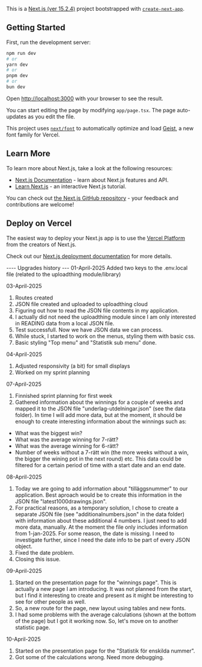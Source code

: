 This is a [Next.js (ver 15.2.4)](https://nextjs.org) project bootstrapped with [`create-next-app`](https://nextjs.org/docs/app/api-reference/cli/create-next-app).

## Getting Started

First, run the development server:

```bash
npm run dev
# or
yarn dev
# or
pnpm dev
# or
bun dev
```

Open [http://localhost:3000](http://localhost:3000) with your browser to see the result.

You can start editing the page by modifying `app/page.tsx`. The page auto-updates as you edit the file.

This project uses [`next/font`](https://nextjs.org/docs/app/building-your-application/optimizing/fonts) to automatically optimize and load [Geist](https://vercel.com/font), a new font family for Vercel.

## Learn More

To learn more about Next.js, take a look at the following resources:

- [Next.js Documentation](https://nextjs.org/docs) - learn about Next.js features and API.
- [Learn Next.js](https://nextjs.org/learn) - an interactive Next.js tutorial.

You can check out [the Next.js GitHub repository](https://github.com/vercel/next.js) - your feedback and contributions are welcome!

## Deploy on Vercel

The easiest way to deploy your Next.js app is to use the [Vercel Platform](https://vercel.com/new?utm_medium=default-template&filter=next.js&utm_source=create-next-app&utm_campaign=create-next-app-readme) from the creators of Next.js.

Check out our [Next.js deployment documentation](https://nextjs.org/docs/app/building-your-application/deploying) for more details.

---- Upgrades history ---
01-April-2025
Added two keys to the .env.local file (related to the uploadthing module/library)

03-April-2025
1. Routes created
2. JSON file created and uploaded to uploadthing cloud
3. Figuring out how to read the JSON file contents in my application.
4. I actually did not need the uploadthing module since I am only interested in READING data from a local JSON file.
5. Test successfull. Now we have JSON data we can process.
6. While stuck, I started to work on the menus, styling them with basic css.
7. Basic styling "Top menu" and "Statistik sub menu" done.

04-April-2025
1. Adjusted responsivity (a bit) for small displays
2. Worked on my sprint planning

07-April-2025
1. Finnished sprint planning for first week
2. Gathered information about the winnings for a couple of weeks and mapped it to the JSON file "underlag-utdelningar.json" (see the data folder). In time I will add more data, but at the moment, it should be enough to create interesting information about the winnings such as:
- What was the biggest win?
- What was the average winning for 7-rätt?
- What was the average winning for 6-rätt?
- Number of weeks without a 7-rätt win (the more weeks without a win, the bigger the wining pot in the next round)
etc.
This data could be filtered for a certain period of time with a start date and an end date.

08-April-2025
1. Today we are going to add information about "tilläggsnummer" to our application. Best aproach would be to create this information in the JSON file "latest1000drawings.json".
2. For practical reasons, as a temporary solution, I chose to create a separate JSON file (see "additionalnumbers.json" in the data folder) with information about these additional 4 numbers.
I just need to add more data, manually. At the moment the file only includes information from 1-jan-2025.
For some reason, the date is missing. I need to investigate further, since I need the date info to be part of every JSON object.
3. Fixed the date problem.
4. Closing this issue.

09-April-2025
1. Started on the presentation page for the "winnings page". This is actually a new page I am introducing. It was not planned from the start, but I find it interesting to create and present as it might be interesting to see for other people as well.
2. So, a new route for the page, new layout using tables and new fonts.
3. I had some problems with the average calculations (shown at the bottom of the page) but I got it working now. So, let's move on to another statistic page.

10-April-2025
1. Started on the presentation page for the "Statistik för enskilda nummer".
2. Got some of the calculations wrong. Need more debugging.
